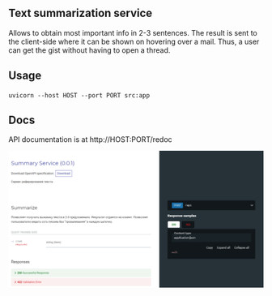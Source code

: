 ## Text summarization service
Allows to obtain most important info in 2-3 sentences. The result is sent to the client-side where it can be shown on hovering over a mail. Thus, a user can get the gist without having to open a thread.

## Usage
```
uvicorn --host HOST --port PORT src:app
```

## Docs
API documentation is at http://HOST:PORT/redoc

![](doc.PNG)
